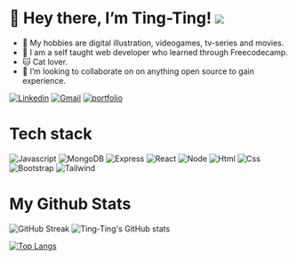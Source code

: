# 👋 Hey there, I’m Ting-Ting! ![](https://komarev.com/ghpvc/?username=7ing7ing)


- 👀 My hobbies are digital illustration, videogames, tv-series and movies.
- 🌱 I am a self taught web developer who learned through Freecodecamp.
- 🐱 Cat lover.
- 💞️ I’m looking to collaborate on on anything open source to gain experience.
 
[![Linkedin](https://img.shields.io/badge/LinkedIn-0077B5?style=for-the-badge&logo=linkedin&logoColor=white)](https://www.linkedin.com/in/7ing7ing/)
[![Gmail](https://img.shields.io/badge/Gmail-D14836?style=for-the-badge&logo=gmail&logoColor=white)](mailto:hchunyu.tty@gmail.com)
[![portfolio](https://img.shields.io/badge/Portfolio-B6FFCE?style=for-the-badge&logo=Portfolio&logoColor=white)](https://7ing7ing.vercel.app/)

# Tech stack
![Javascript](https://img.shields.io/badge/JavaScript-F7DF1E?style=for-the-badge&logo=javascript&logoColor=black)
![MongoDB](https://img.shields.io/badge/MongoDB-4EA94B?style=for-the-badge&logo=mongodb&logoColor=white)
![Express](https://img.shields.io/badge/Express.js-404D59?style=for-the-badge)
![React](https://img.shields.io/badge/React-20232A?style=for-the-badge&logo=react&logoColor=61DAFB)
![Node](	https://img.shields.io/badge/Node.js-43853D?style=for-the-badge&logo=node.js&logoColor=white)
![Html](https://img.shields.io/badge/HTML5-E34F26?style=for-the-badge&logo=html5&logoColor=white)
![Css](https://img.shields.io/badge/CSS3-1572B6?style=for-the-badge&logo=css3&logoColor=white)
![Bootstrap](https://img.shields.io/badge/Bootstrap-563D7C?style=for-the-badge&logo=bootstrap&logoColor=white)
![Tailwind](https://img.shields.io/badge/Tailwind_CSS-38B2AC?style=for-the-badge&logo=tailwind-css&logoColor=white)

# My Github Stats
![GitHub Streak](https://github-readme-streak-stats.herokuapp.com/?user=7ing7ing&theme=dark)
![Ting-Ting's GitHub stats](https://github-readme-stats.vercel.app/api?username=7ing7ing&show_icons=true&theme=radical)

[![Top Langs](https://github-readme-stats.vercel.app/api/top-langs/?username=7ing7ing)](https://github.com/anuraghazra/github-readme-stats)
<!---
7ing7ing/7ing7ing is a ✨ special ✨ repository because its `README.md` (this file) appears on your GitHub profile.
You can click the Preview link to take a look at your changes.
--->
